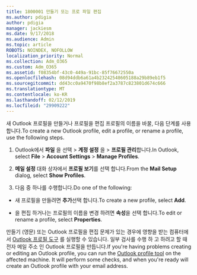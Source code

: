 ```yaml
---
title: 1800001 만들기 또는 프로 파일 편집
ms.author: pdigia
author: pdigia
manager: jackiesm
ms.date: 9/17/2018
ms.audience: Admin
ms.topic: article
ROBOTS: NOINDEX, NOFOLLOW
localization_priority: Normal
ms.collection: Adm_O365
ms.custom: Adm_O365
ms.assetid: f08354bf-43c0-449a-91bc-85f76672550a
ms.openlocfilehash: 08d94ddb6a61a4b23242548605188a29b89eb1f5
ms.sourcegitcommit: dd43cc0a9470f98b8ef2a3787c823801d674c666
ms.translationtype: MT
ms.contentlocale: ko-KR
ms.lasthandoff: 02/12/2019
ms.locfileid: "29909222"
---
```

<span data-ttu-id="5974f-102">새 Outlook 프로필을 만들거나 프로필을 편집 프로필의 이름을 바꿀, 다음 단계를 사용 합니다.</span><span class="sxs-lookup"><span data-stu-id="5974f-102">To create a new Outlook profile, edit a profile, or rename a profile, use the following steps.</span></span>
  
1. <span data-ttu-id="5974f-103">Outlook에서 **파일** 을 선택 \> **계정 설정** 을 \> **프로필 관리**합니다.</span><span class="sxs-lookup"><span data-stu-id="5974f-103">In Outlook, select **File** \> **Account Settings** \> **Manage Profiles**.</span></span>
    
2. <span data-ttu-id="5974f-104">**메일 설정** 대화 상자에서 **프로필 보기**를 선택 합니다.</span><span class="sxs-lookup"><span data-stu-id="5974f-104">From the **Mail Setup** dialog, select **Show Profiles**.</span></span>
    
3. <span data-ttu-id="5974f-105">다음 중 하나를 수행합니다.</span><span class="sxs-lookup"><span data-stu-id="5974f-105">Do one of the following:</span></span>
    
  - <span data-ttu-id="5974f-106">새 프로필을 만들려면 **추가**선택 합니다.</span><span class="sxs-lookup"><span data-stu-id="5974f-106">To create a new profile, select **Add**.</span></span>
    
  - <span data-ttu-id="5974f-107">을 편집 하거나는 프로필의 이름을 변경 하려면 **속성**을 선택 합니다.</span><span class="sxs-lookup"><span data-stu-id="5974f-107">To edit or rename a profile, select **Properties**.</span></span>
    
<span data-ttu-id="5974f-p101">만들기 (영문) 또는 Outlook 프로필을 편집 문제가 있는 경우에 영향을 받는 컴퓨터에서 [Outlook 프로필 도구](https://aka.ms/SaRA-OutlookSetupProfile) 를 실행할 수 있습니다. 일부 검사를 수행 하 고 하려고 할 때 전자 메일 주소 인 Outlook 프로필을 만듭니다.</span><span class="sxs-lookup"><span data-stu-id="5974f-p101">If you're having problems creating or editing an Outlook profile, you can run the [Outlook profile tool](https://aka.ms/SaRA-OutlookSetupProfile) on the affected machine. It will perform some checks, and when you're ready will create an Outlook profile with your email address.</span></span> 
  

